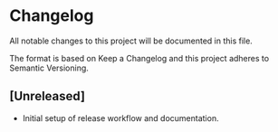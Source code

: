 # Changelog

All notable changes to this project will be documented in this file.

The format is based on Keep a Changelog and this project adheres to Semantic Versioning.

## [Unreleased]
- Initial setup of release workflow and documentation.
